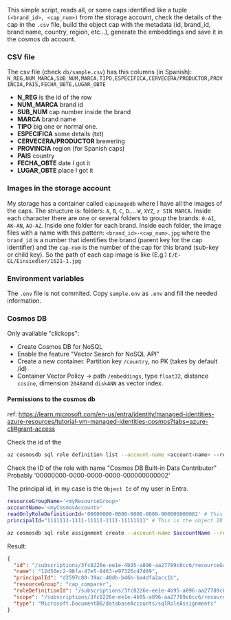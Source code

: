 


This simple script, reads all, or some caps identified like a tuple
`(<brand_id>, <cap_num>)` from the storage account, check the details of the cap
in the `.csv` file, build the object cap with the metadata (id, brand_id, brand
name, country, region, etc...), generate the embeddings and save it in the
cosmos db account.

### CSV file

The csv file (check `db/sample.csv`) has this columns (in Spanish):
`N_REG,NUM_MARCA,SUB_NUM,MARCA,TIPO,ESPECIFICA,CERVECERA/PRODUCTOR,PROVINCIA,PAIS,FECHA_OBTE,LUGAR_OBTE`

- **N_REG** is the id of the row
- **NUM_MARCA** brand id
- **SUB_NUM** cap number inside the brand
- **MARCA** brand name
- **TIPO** big one or normal one.
- **ESPECIFICA** some details (txt)
- **CERVECERA/PRODUCTOR** brewering
- **PROVINCIA**  region (for Spanish caps)
- **PAIS** country
- **FECHA_OBTE** date I got it
- **LUGAR_OBTE** place I got it

### Images in the storage account

My storage has a container called `capimagedb` where I have all the images of the caps.
The structure is: folders: `A`, `B`, `C`, `D`.... `W`, `XYZ`, `z SIN MARCA`. 
Inside each character there are one or several folders to group the brands:
`0-AI`, `AK-AN`, `AO-AZ`.
Inside one folder for each brand.
Inside each folder, the image files with a name with this pattern:
`<brand_id>-<cap_num>.jpg`
where the `brand_id` is a number that identifies the brand (parent key for the cap identifier)
and the `cap-num` is the number of the cap for this brand (sub-key or child key).
So the path of each cap image is like (E.g.)   `E/E-EL/Einsiedler/1621-1.jpg`

### Environment variables

The `.env` file is not commited.
Copy `sample.env` as `.env` and fill the needed information.

### Cosmos DB

Only available "clickops":

- Create Cosmos DB for NoSQL
- Enable the feature "Vector Search for NoSQL API" 
- Create a new container. Partition key `/country`, no PK (takes by default /id)
- Container Vector Policy -> path `/embeddings`, type `float32`, distance `cosine`, dimension `2048`and `diskANN` as vector index.

#### Permissions to the cosmos db

ref: https://learn.microsoft.com/en-us/entra/identity/managed-identities-azure-resources/tutorial-vm-managed-identities-cosmos?tabs=azure-cli#grant-access

Check the id of the 

```bash
az cosmosdb sql role definition list --account-name <account-name> --resource-group cap_comparer
```

Check the ID of the role with name "Cosmos DB Built-in Data Contributor"
Probably '00000000-0000-0000-0000-000000000002'

The principal id, in my case is the `Object Id` of my user in Entra.

```bash
resourceGroupName='<myResourceGroup>'
accountName='<myCosmosAccount>'
readOnlyRoleDefinitionId='00000000-0000-0000-0000-000000000002' # This is the ID of the Cosmos DB Built-in Data contributor role definition
principalId="1111111-1111-11111-1111-11111111" # This is the object ID of the managed identity.

az cosmosdb sql role assignment create --account-name $accountName --resource-group $resourceGroupName --scope "/" --principal-id $principalId --role-definition-id $readOnlyRoleDefinitionId
```

Result:

```json
{
  "id": "/subscriptions/3fc8226e-ee1e-4b95-a896-aa27789c6cc6/resourceGroups/cap_comparer/providers/Microsoft.DocumentDB/databaseAccounts/cosmosdbforchapgpt/sqlRoleAssignments/12d50ec2-98fa-47e5-8463-e97326c47d89",
  "name": "12d50ec2-98fa-47e5-8463-e97326c47d89",
  "principalId": "d2597c80-39ac-40db-b46b-ba4dfa2acc1b",
  "resourceGroup": "cap_comparer",
  "roleDefinitionId": "/subscriptions/3fc8226e-ee1e-4b95-a896-aa27789c6cc6/resourceGroups/cap_comparer/providers/Microsoft.DocumentDB/databaseAccounts/cosmosdbforchapgpt/sqlRoleDefinitions/00000000-0000-0000-0000-000000000002",
  "scope": "/subscriptions/3fc8226e-ee1e-4b95-a896-aa27789c6cc6/resourceGroups/cap_comparer/providers/Microsoft.DocumentDB/databaseAccounts/cosmosdbforchapgpt",
  "type": "Microsoft.DocumentDB/databaseAccounts/sqlRoleAssignments"
}
``` 